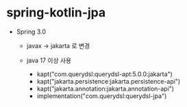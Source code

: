 # spring-kotlin-jpa


- Spring 3.0
  - javax -> jakarta 로 변경
  - java 17 이상 사용
  
    -  kapt("com.querydsl:querydsl-apt:5.0.0:jakarta")
    -  kapt("jakarta.persistence:jakarta.persistence-api")
    -  kapt("jakarta.annotation:jakarta.annotation-api")
    -  implementation("com.querydsl:querydsl-jpa")

